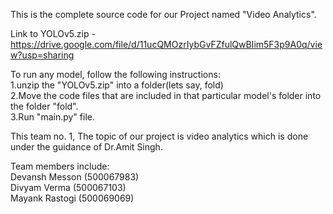 This is the complete source code for our Project named "Video Analytics".

Link to YOLOv5.zip - https://drive.google.com/file/d/11ucQMOzrIybGvFZfulQwBIim5F3p9A0q/view?usp=sharing

To run any model, follow the following instructions:  
1.unzip the "YOLOv5.zip" into a folder(lets say, fold)  
2.Move the code files that are included in that particular model's folder into the folder "fold".  
3.Run "main.py" file.  

This team no. 1, The topic of our project is video analytics which is done under the guidance of Dr.Amit Singh.  

Team members include:  
Devansh Messon (500067983)  
Divyam Verma (500067103)  
Mayank Rastogi (500069069)  
